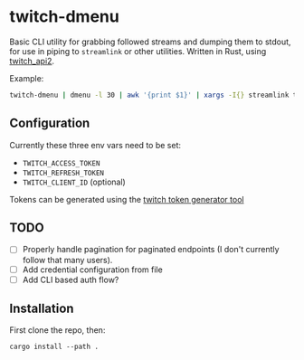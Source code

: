 
# twitch-dmenu

Basic CLI utility for grabbing followed streams and dumping them to stdout, for use in piping to `streamlink` or other utilities. Written in Rust, using [twitch_api2](https://github.com/Emilgardis/twitch_api2).

Example:

```sh
twitch-dmenu | dmenu -l 30 | awk '{print $1}' | xargs -I{} streamlink twitch.tv/{} best --player vlc
```

## Configuration

Currently these three env vars need to be set:

* `TWITCH_ACCESS_TOKEN`
* `TWITCH_REFRESH_TOKEN`
* `TWITCH_CLIENT_ID` (optional)

Tokens can be generated using the [twitch token generator tool](https://twitchtokengenerator.com/)

## TODO

- [ ] Properly handle pagination for paginated endpoints (I don't currently follow that many users).
- [ ] Add credential configuration from file
- [ ] Add CLI based auth flow?

## Installation

First clone the repo, then:

```
cargo install --path .
```